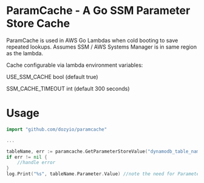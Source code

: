 # ParamCache - A Go SSM Parameter Store Cache

ParamCache is used in AWS Go Lambdas when cold booting to save repeated lookups.
Assumes SSM / AWS Systems Manager is in same region as the lambda.

Cache configurable via lambda environment variables:

USE_SSM_CACHE bool (default true)

SSM_CACHE_TIMEOUT int (default 300 seconds)


# Usage
```go
import "github.com/dozyio/paramcache"

...

tableName, err := paramcache.GetParameterStoreValue("dynamodb_table_name")
if err != nil {
	//handle error
}
log.Print("%s", tableName.Parameter.Value) //note the need for Parameter.Value after the variable
```

